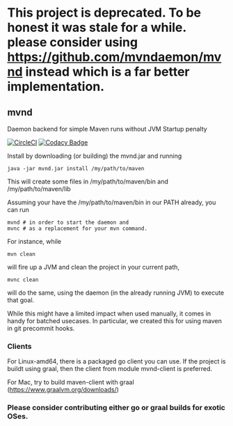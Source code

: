 
# This project is deprecated. To be honest it was stale for a while. please consider using https://github.com/mvndaemon/mvnd instead which is a far better implementation.

## mvnd
Daemon backend for simple Maven runs without JVM Startup penalty

[![CircleCI](https://circleci.com/gh/Mercateo/mvnd/tree/master.svg?style=svg)](https://circleci.com/gh/Mercateo/mvnd/tree/master)
[![Codacy Badge](https://api.codacy.com/project/badge/Grade/4244d23fe9794184a4b4d44256194be2)](https://www.codacy.com/app/uwe/mvnd?utm_source=github.com&amp;utm_medium=referral&amp;utm_content=Mercateo/mvnd&amp;utm_campaign=Badge_Grade)

Install by downloading (or building) the mvnd.jar and running

	java -jar mvnd.jar install /my/path/to/maven

This will create some files in /my/path/to/maven/bin and /my/path/to/maven/lib

Assuming your have the /my/path/to/maven/bin in our PATH already, you can run

    mvnd # in order to start the daemon and
    mvnc # as a replacement for your mvn command. 

For instance, while

    mvn clean 

will fire up a JVM and clean the project in your current path,

    mvnc clean

will do the same, using the daemon (in the already running JVM) to execute that goal.

While this might have a limited impact when used manually, it comes in handy for batched usecases. In particular, we created this for using maven in git precommit hooks.

### Clients

For Linux-amd64, there is a packaged go client you can use. If the project
is buildt using graal, then the client from module mvnd-client is preferred.

For Mac, try to build maven-client with graal
(https://www.graalvm.org/downloads/)

### Please consider contributing either go or graal builds for exotic OSes.

